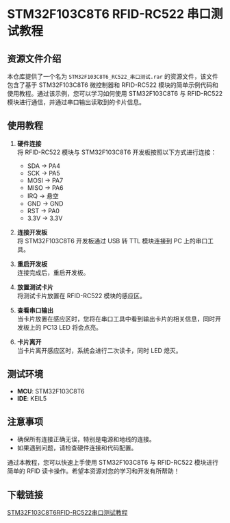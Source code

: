 # STM32F103C8T6 RFID-RC522 串口测试教程

## 资源文件介绍

本仓库提供了一个名为 `STM32F103C8T6_RC522_串口测试.rar` 的资源文件，该文件包含了基于 STM32F103C8T6 微控制器和 RFID-RC522 模块的简单示例代码和使用教程。通过该示例，您可以学习如何使用 STM32F103C8T6 与 RFID-RC522 模块进行通信，并通过串口输出读取到的卡片信息。

## 使用教程

1. **硬件连接**  
   将 RFID-RC522 模块与 STM32F103C8T6 开发板按照以下方式进行连接：
   - SDA -> PA4
   - SCK -> PA5
   - MOSI -> PA7
   - MISO -> PA6
   - IRQ -> 悬空
   - GND -> GND
   - RST -> PA0
   - 3.3V -> 3.3V

2. **连接开发板**  
   将 STM32F103C8T6 开发板通过 USB 转 TTL 模块连接到 PC 上的串口工具。

3. **重启开发板**  
   连接完成后，重启开发板。

4. **放置测试卡片**  
   将测试卡片放置在 RFID-RC522 模块的感应区。

5. **查看串口输出**  
   当卡片放置在感应区时，您将在串口工具中看到输出卡片的相关信息，同时开发板上的 PC13 LED 将会点亮。

6. **卡片离开**  
   当卡片离开感应区时，系统会进行二次读卡，同时 LED 熄灭。

## 测试环境

- **MCU**: STM32F103C8T6
- **IDE**: KEIL5

## 注意事项

- 确保所有连接正确无误，特别是电源和地线的连接。
- 如果遇到问题，请检查硬件连接和代码配置。

通过本教程，您可以快速上手使用 STM32F103C8T6 与 RFID-RC522 模块进行简单的 RFID 读卡操作。希望本资源对您的学习和开发有所帮助！

## 下载链接

[STM32F103C8T6RFID-RC522串口测试教程](https://pan.quark.cn/s/461a00150dc6)